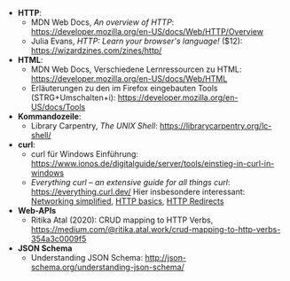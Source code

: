 - **HTTP**:
	- MDN Web Docs, *An overview of HTTP*: https://developer.mozilla.org/en-US/docs/Web/HTTP/Overview
	- Julia Evans, *HTTP: Learn your browser's language!* ($12): https://wizardzines.com/zines/http/
- **HTML**:
  * MDN Web Docs, Verschiedene Lernressourcen zu HTML: https://developer.mozilla.org/en-US/docs/Web/HTML
  * Erläuterungen zu den im Firefox eingebauten Tools (STRG+Umschalten+i): https://developer.mozilla.org/en-US/docs/Tools
- **Kommandozeile**:
	- Library Carpentry, *The UNIX Shell*: https://librarycarpentry.org/lc-shell/
- **curl**:
	- curl für Windows Einführung: https://www.ionos.de/digitalguide/server/tools/einstieg-in-curl-in-windows
	- *Everything curl – an extensive guide for all things curl*: https://everything.curl.dev/ Hier insbesondere interessant: [Networking simplified](https://everything.curl.dev/protocols/network), [HTTP basics](https://everything.curl.dev/http/basics), [HTTP Redirects](https://everything.curl.dev/http/redirects)
- **Web-APIs**
	- Ritika Atal (2020): CRUD mapping to HTTP Verbs, https://medium.com/@ritika.atal.work/crud-mapping-to-http-verbs-354a3c0009f5
- **JSON Schema**
	- Understanding JSON Schema: http://json-schema.org/understanding-json-schema/